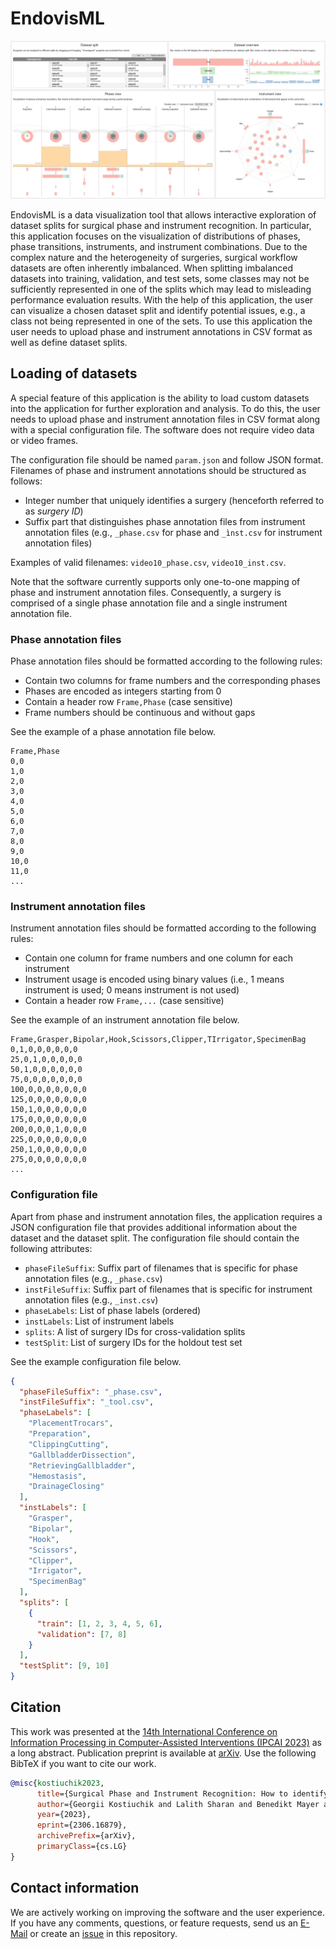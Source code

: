 # EndovisML

![overview screenshot](assets/screenshot.png)

EndovisML is a data visualization tool that allows interactive exploration of dataset splits for surgical phase and instrument recognition. In particular, this application focuses on the visualization of distributions of phases, phase transitions, instruments, and instrument combinations. Due to the complex nature and the heterogeneity of surgeries, surgical workflow datasets are often inherently imbalanced. When splitting imbalanced datasets into training, validation, and test sets, some classes may not be sufficiently represented in one of the splits which may lead to misleading performance evaluation results. With the help of this application, the user can visualize a chosen dataset split and identify potential issues, e.g., a class not being represented in one of the sets. To use this application the user needs to upload phase and instrument annotations in CSV format as well as define dataset splits.

## Loading of datasets
A special feature of this application is the ability to load custom datasets into the application for further exploration and analysis. To do this, the user needs to upload phase and instrument annotation files in CSV format along with a special configuration file. The software does not require video data or video frames.

The configuration file should be named `param.json` and follow JSON format. Filenames of phase and instrument annotations should be structured as follows:

- Integer number that uniquely identifies a surgery (henceforth referred to as *surgery ID*)
- Suffix part that distinguishes phase annotation files from instrument annotation files (e.g., `_phase.csv` for phase and `_ìnst.csv` for instrument annotation files)

Examples of valid filenames: `video10_phase.csv`, `video10_inst.csv`.

Note that the software currently supports only one-to-one mapping of phase and instrument annotation files. Consequently, a surgery is comprised of a single phase annotation file and a single instrument annotation file.

### Phase annotation files
Phase annotation files should be formatted according to the following rules: 

- Contain two columns for frame numbers and the corresponding phases
- Phases are encoded as integers starting from 0
- Contain a header row `Frame,Phase` (case sensitive)
- Frame numbers should be continuous and without gaps

See the example of a phase annotation file below.

```CSV
Frame,Phase
0,0
1,0
2,0
3,0
4,0
5,0
6,0
7,0
8,0
9,0
10,0
11,0
...
```

### Instrument annotation files
Instrument annotation files should be formatted according to the following rules:

- Contain one column for frame numbers and one column for each instrument
- Instrument usage is encoded using binary values (i.e., 1 means instrument is used; 0 means instrument is not used)
- Contain a header row `Frame,...` (case sensitive)

See the example of an instrument annotation file below.

```CSV
Frame,Grasper,Bipolar,Hook,Scissors,Clipper,TIrrigator,SpecimenBag
0,1,0,0,0,0,0,0
25,0,1,0,0,0,0,0
50,1,0,0,0,0,0,0
75,0,0,0,0,0,0,0
100,0,0,0,0,0,0,0
125,0,0,0,0,0,0,0
150,1,0,0,0,0,0,0
175,0,0,0,0,0,0,0
200,0,0,0,1,0,0,0
225,0,0,0,0,0,0,0
250,1,0,0,0,0,0,0
275,0,0,0,0,0,0,0
...
```

### Configuration file
Apart from phase and instrument annotation files, the application requires a JSON configuration file that provides additional information about the dataset and the dataset split. The configuration file should contain the following attributes:

- `phaseFileSuffix`: Suffix part of filenames that is specific for phase annotation files (e.g., `_phase.csv`)
- `instFileSuffix`: Suffix part of filenames that is specific for instrument annotation files (e.g., `_inst.csv`)
- `phaseLabels`: List of phase labels (ordered)
- `instLabels`: List of instrument labels
- `splits`: A list of surgery IDs for cross-validation splits
- `testSplit`: List of surgery IDs for the holdout test set

See the example configuration file below.

```JSON
{
  "phaseFileSuffix": "_phase.csv",
  "instFileSuffix": "_tool.csv",
  "phaseLabels": [
    "PlacementTrocars",
    "Preparation",
    "ClippingCutting",
    "GallbladderDissection",
    "RetrievingGallbladder",
    "Hemostasis",
    "DrainageClosing"
  ],
  "instLabels": [
    "Grasper",
    "Bipolar",
    "Hook",
    "Scissors",
    "Clipper",
    "Irrigator",
    "SpecimenBag"
  ],
  "splits": [
    {
      "train": [1, 2, 3, 4, 5, 6],
      "validation": [7, 8]
    }
  ],
  "testSplit": [9, 10]
}
```

## Citation
This work was presented at the [14th International Conference on Information Processing in Computer-Assisted Interventions (IPCAI 2023)](https://www.ipcai.org/home) as a long abstract. Publication preprint is available at [arXiv](https://doi.org/10.48550/arXiv.2306.16879). Use the following BibTeX if you want to cite our work.

```BibTeX
@misc{kostiuchik2023,
      title={Surgical Phase and Instrument Recognition: How to identify appropriate Dataset Splits}, 
      author={Georgii Kostiuchik and Lalith Sharan and Benedikt Mayer and Ivo Wolf and Bernhard Preim and Sandy Engelhardt},
      year={2023},
      eprint={2306.16879},
      archivePrefix={arXiv},
      primaryClass={cs.LG}
}
```

## Contact information
We are actively working on improving the software and the user experience. If you have any comments, questions, or feature requests, send us an [E-Mail](mailto:georgii.kostiuchik@med.uni-heidelberg.de) or create an [issue](https://github.com/Cardio-AI/endovis-ml/issues/new) in this repository.
